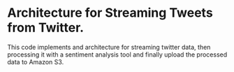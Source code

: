 # Architecture for Streaming Tweets from Twitter.

This code implements and architecture for streaming twitter data, then processing it with a sentiment analysis tool and finally upload the processed data to Amazon S3.